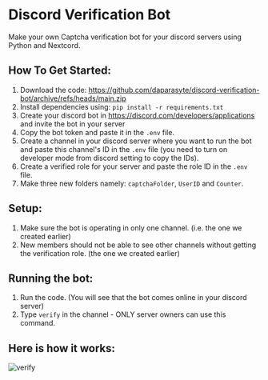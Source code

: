 # Discord Verification Bot
Make your own Captcha verification bot for your discord servers using Python and Nextcord.

## How To Get Started:
1. Download the code: https://github.com/daparasyte/discord-verification-bot/archive/refs/heads/main.zip
2. Install dependencies using: `pip install -r requirements.txt`
3. Create your discord bot in https://discord.com/developers/applications and invite the bot in your server
4. Copy the bot token and paste it in the `.env` file.
5. Create a channel in your discord server where you want to run the bot and paste this channel's ID in the `.env` file (you need to turn on developer mode from discord setting to copy the IDs).
6. Create a verified role for your server and paste the role ID in the `.env` file.
7. Make three new folders namely: `captchaFolder`, `UserID` and `Counter`.

## Setup:
1. Make sure the bot is operating in only one channel. (i.e. the one we created earlier)
2. New members should not be able to see other channels without getting the verification role. (the one we created earlier)

## Running the bot:
1. Run the code. (You will see that the bot comes online in your discord server)
2. Type `verify` in the channel - ONLY server owners can use this command.

## Here is how it works:
![verify](https://user-images.githubusercontent.com/62950304/174449147-63d4cafc-4bc0-44d1-8863-b43a22034989.gif)
